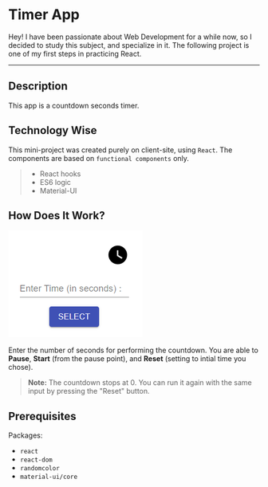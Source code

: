 Timer App
===================

Hey!
I have been passionate about Web Development for a while now, so I decided to study this subject, and specialize in it.
The following project is one of my first steps in practicing React.

--------
Description
-------------
This app is a countdown seconds timer.

Technology Wise
-------------
This mini-project was created purely on client-site, using `React`. The components are based on `functional components` only. 

> - React hooks
> - ES6 logic
> - Material-UI


How Does It Work?
-------------
![See how it looks like](images/main.png)

Enter the number of seconds for performing the countdown.
You are able to **Pause**, **Start** (from the pause point), and **Reset** (setting to intial time you chose).


> **Note:** The countdown stops at 0.  You can run it again with the same input by pressing the "Reset" button.

Prerequisites
--------------------
Packages: 

* `react`
* `react-dom`
* `randomcolor`
* `material-ui/core`



